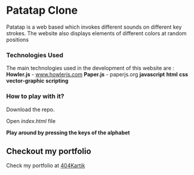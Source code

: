 # Patatap Clone
Patatap is a web based which invokes different sounds on different key strokes.
The website also displays elements of different colors at random positions




### Technologies Used
The main technologies used in the development of this website are :
          **Howler.js** - www.howlerjs.com
          **Paper.js** -  paperjs.org
          **javascript**
          **html**
          **css**
          **vector-graphic scripting**
          



### How to play with it?
Download the repo.

Open _index.html_ file

**Play around by pressing the keys of the alphabet**
    
## Checkout my portfolio 
Check my portfolio at [404Kartik](https://404Kartik.me)
